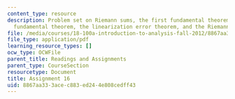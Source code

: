 ```yaml
---
content_type: resource
description: Problem set on Riemann sums, the first fundamental theorem, the second
  fundamental theorem, the linearization error theorem, and the Riemann integral.
file: /media/courses/18-100a-introduction-to-analysis-fall-2012/8867aa333acec883ed244e808cedff43_MIT18_100AF12_Assign_16.pdf
file_type: application/pdf
learning_resource_types: []
ocw_type: OCWFile
parent_title: Readings and Assignments
parent_type: CourseSection
resourcetype: Document
title: Assignment 16
uid: 8867aa33-3ace-c883-ed24-4e808cedff43
---
```

